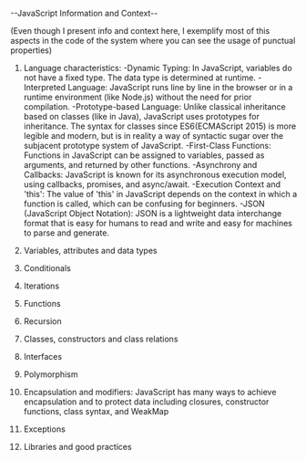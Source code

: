 --JavaScript Information and Context--

(Even though I present info and context here, I exemplify most of this aspects in the code of the system where you can see the usage of punctual properties)

1. Language characteristics:
   -Dynamic Typing: In JavaScript, variables do not have a fixed type. The data type
   is determined at runtime.
   -Interpreted Language: JavaScript runs line by line in the browser or in a runtime
   environment (like Node.js) without the need for prior compilation.
   -Prototype-based Language: Unlike classical inheritance based on classes
   (like in Java), JavaScript uses prototypes for inheritance.
   The syntax for classes since ES6(ECMAScript 2015) is more legible and modern, but
   is in reality a way of syntactic sugar over the subjacent prototype system of
   JavaScript.
   -First-Class Functions: Functions in JavaScript can be assigned to variables,
   passed as arguments, and returned by other functions.
   -Asynchrony and Callbacks: JavaScript is known for its asynchronous execution model,
   using callbacks, promises, and async/await.
   -Execution Context and 'this': The value of 'this' in JavaScript depends on the
   context in which a function is called, which can be confusing for beginners.
   -JSON (JavaScript Object Notation): JSON is a lightweight data interchange format
   that is easy for humans to read and write and easy for machines to parse and generate.

2. Variables, attributes and data types
3. Conditionals
4. Iterations
5. Functions
6. Recursion
7. Classes, constructors and class relations
8. Interfaces
9. Polymorphism

10. Encapsulation and modifiers:
    JavaScript has many ways to achieve encapsulation and to protect data including closures, constructor functions, class syntax, and WeakMap

11. Exceptions
12. Libraries and good practices